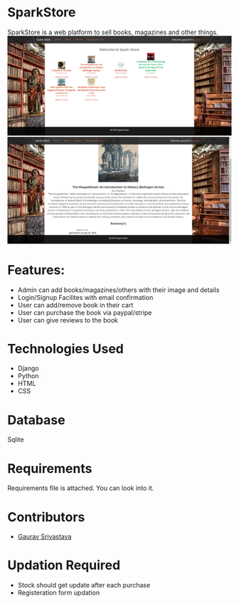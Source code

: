 # SparkStore
SparkStore is a web platform to sell books, magazines and other things.
<img src="https://github.com/gaurav3210/SparkStore/blob/master/scrnli_7_14_2019_4-04-48%20PM.png">
<img src="https://github.com/gaurav3210/SparkStore/blob/master/scrnli_7_14_2019_4-13-08%20PM.png">
<h1>Features:</h1>
<ul>
  <li>Admin can add books/magazines/others with their image and details</li>
  <li>Login/Signup Facilites with email confirmation</li>
  <li>User can add/remove book in their cart</li>
  <li>User can purchase the book via paypal/stripe</li>
  <li>User can give reviews to the book</li>
</ul>
<h1>Technologies Used</h1>
<ul>
  <li>Django</li>
  <li>Python</li>
  <li>HTML</li>
  <li>CSS</li>
</ul>
<h1>Database</h1>
Sqlite


<h1>Requirements</h1>
Requirements file is attached. You can look into it.

<h1>Contributors</h1>
<ul>
  <li> <a href="https://github.com/gaurav3210">Gaurav Srivastava</a></li>
</ul>

<h1>Updation Required</h1>
<ul>
  
<li>Stock should get update after each purchase</li>
<li>Registeration form updation</li>
</ul>

